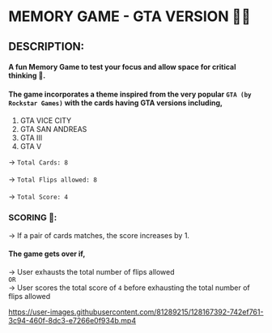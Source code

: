 # MEMORY GAME - GTA VERSION 🤘🏽

## DESCRIPTION:
#### A fun Memory Game to test your focus and allow space for critical thinking 🧠. 
#### The game incorporates a theme inspired from the very popular ``GTA (by Rockstar Games)`` with the cards having GTA versions including,
1. GTA VICE CITY
2. GTA SAN ANDREAS
3. GTA III
4. GTA V

→ ``Total Cards: 8`` \
<br>
→ ``Total Flips allowed: 8`` \
<br>
→ ``Total Score: 4`` 

### SCORING 💯: 
→ If a pair of cards matches, the score increases by 1.

#### The game gets over if,
→ User exhausts the total number of flips allowed
<br> ``OR`` <br>
→ User scores the total score of ``4`` before exhausting the total number of flips allowed




https://user-images.githubusercontent.com/81289215/128167392-742ef761-3c94-460f-8dc3-e7266e0f934b.mp4




